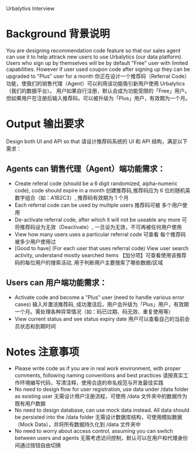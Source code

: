 Urbalytivs Interview

# Background 背景说明
You are designing recommendation code feature so that our sales agent can use it to help attrack new users to use Urbalytics (our data platform). Users who sign up by themselves will be by default "Free" user with limited capabilities. However if user used coupon code after signing up they can be upgraded to "Plus" user for a month
你正在设计一个推荐码（Referral Code）功能，使我们的销售代理（Agent）可以利用该功能吸引新用户使用 Urbalytics（我们的数据平台）。
用户如果自行注册，默认会成为功能受限的「Free」用户。
但如果用户在注册后输入推荐码，可以被升级为「Plus」用户，有效期为一个月。


# Output  输出要求
Design both UI and API so that 
请设计推荐码系统的 UI 和 API 结构，满足以下需求：

## Agents can 销售代理（Agent）端功能需求：
- Create referal code (should be a 6 digit randomized, alpha-numeric code), code should expire in a month 	创建推荐码,推荐码应为 6 位的随机英数字组合（如：A1B2C3）, 推荐码有效期为 1 个月
- Each referral code can be used by multiple users 推荐码可被 多个用户使用
- De-activate referral code, after which it will not be useable any more 可将推荐码设为无效（Deactivate）, 一旦设为无效，不可再被任何用户使用
- View how many users uses a particular referral code 可查看 每个推荐码被多少用户使用过
- [Good to have] (For each user that uses referral code) View user search activity, understand mostly searched items 【加分项】可查看使用该推荐码的每位用户的搜索活动, 用于判断用户主要搜索了哪些数据/区域

## Users can 用户端功能需求：
- Activate code and become a "Plus" user (need to handle various error cases) 输入并激活推荐码, 成功激活后，用户会升级为「Plus」用户，有效期一个月。需处理各种异常情况（如：码已过期、码无效、重复使用等）
- View current status and see status expiry date 用户可以查看自己的当前会员状态和到期时间


# Notes 注意事项
- Please write code as if you are in real work environment, with proper comments, following naming conventions and best practices 请按真实工作环境编写代码，写清注释，使用合适的命名规范与开发最佳实践
- No need to design flow for user registration, use data under /data folder as existing user 无需设计用户注册流程，可使用 /data 文件夹中的数据作为既有用户数据
- No need to design database, can use mock data instead. All data should be persisted into the /data folder 无需设计数据库结构，可使用模拟数据（Mock Data），并将所有数据持久化到 /data 文件夹中
- No need to worry about access control, assuming you can switch between users and agents 无需考虑访问控制，默认可以在用户和代理身份间通过按钮自由切换
